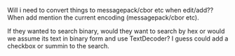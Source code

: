 Will i need to convert things to messagepack/cbor etc when edit/add??
When add mention the current encoding (messagepack/cbor etc).

If they wanted to search binary, would they want to search by hex or would we assume its text in binary form and use TextDecoder? I guess could add a checkbox or summin to the search.
